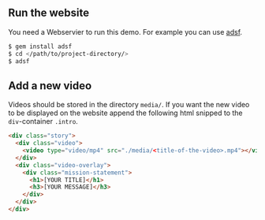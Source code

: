 ## Run the website

You need a Webservier to run this demo.
For example you can use [adsf](https://github.com/ddfreyne/adsf).

```bash
$ gem install adsf
$ cd </path/to/project-directory/>
$ adsf
```

## Add a new video

Videos should be stored in the directory `media/`.
If you want the new video to be displayed on the website append the following html snipped to the `div`-container `.intro`.

```html
<div class="story">
  <div class="video">
    <video type="video/mp4" src="./media/<title-of-the-video>.mp4"></video>
  </div>
  <div class="video-overlay">
    <div class="mission-statement">
      <h1>[YOUR TITLE]</h1>
      <h3>[YOUR MESSAGE]</h3>
    </div>
  </div>
</div>
```